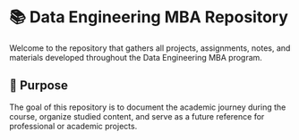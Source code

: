 # 📚 Data Engineering MBA Repository

Welcome to the repository that gathers all projects, assignments, notes, and materials developed throughout the Data Engineering MBA program.

## 🎯 Purpose

The goal of this repository is to document the academic journey during the course, organize studied content, and serve as a future reference for professional or academic projects.

